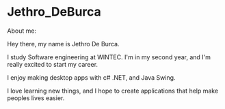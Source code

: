# Jethro_DeBurca
About me:

Hey there, my name is Jethro De Burca.

I study Software engineering at WINTEC. I'm in my second year, and I'm really excited to start my career.

I enjoy making desktop apps with c# .NET, and Java Swing.

I love learning new things, and I hope to create applications that help make peoples lives easier.
